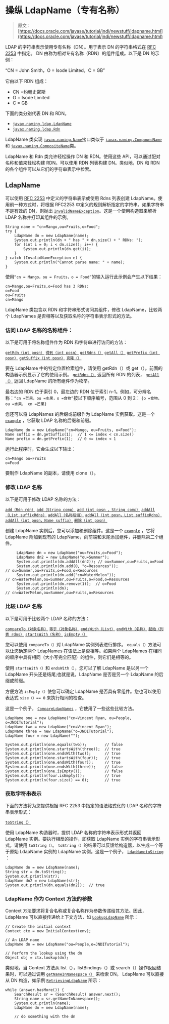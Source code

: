 # 操纵 LdapName（专有名称）

> 原文： [https://docs.oracle.com/javase/tutorial/jndi/newstuff/ldapname.html](https://docs.oracle.com/javase/tutorial/jndi/newstuff/ldapname.html)

LDAP 的字符串表示使用专有名称（DN）。用于表示 DN 的字符串格式在 [RFC 2253](http://www.ietf.org/rfc/rfc2253.txt) 中指定。 DN 由称为相对专有名称（RDN）的组件组成。以下是 DN 的示例：

“CN = John Smith，O = Isode Limited，C = GB”

它由以下 RDN 组成：

*   CN =约翰史密斯
*   O = Isode Limited
*   C = GB

下面的类分别代表 DN 和 RDN。

*   [`javax.naming.ldap.LdapName`](https://docs.oracle.com/javase/8/docs/api/javax/naming/ldap/LdapName.html)
*   [`javax.naming.ldap.Rdn`](https://docs.oracle.com/javase/8/docs/api/javax/naming/ldap/Rdn.html)

LdapName 类实现 [`javax.naming.Name`](https://docs.oracle.com/javase/8/docs/api/javax/naming/Name.html)接口类似于 [`javax.naming.CompoundName`](https://docs.oracle.com/javase/8/docs/api/javax/naming/Name.html)和 [`javax.naming.CompositeName`](https://docs.oracle.com/javase/8/docs/api/javax/naming/CompositeName.html)类。

LdapName 和 Rdn 类允许轻松操作 DN 和 RDN。使用这些 API，可以通过配对名称和值来轻松构建 RDN。可以使用 RDN 列表构建 DN。类似地，DN 和 RDN 的各个组件可以从它们的字符串表示中检索。

## LdapName

可以使用 [RFC 2253](http://www.ietf.org/rfc/rfc2253.txt) 中定义的字符串表示或使用 Rdns 列表创建 LdapName。使用前一种方式时，将根据 RFC2253 中定义的规则解析指定的字符串。如果字符串不是有效的 DN，则抛出 [`InvalidNameException`](https://docs.oracle.com/javase/8/docs/api/javax/naming/InvalidNameException.html)。这是一个使用构造器来解析 LDAP 名称并打印其组件的示例。

```
String name = "cn=Mango,ou=Fruits,o=Food";
try {
    LdapName dn = new LdapName(name);
    System.out.println(dn + " has " + dn.size() + " RDNs: ");
    for (int i = 0; i < dn.size(); i++) {
        System.out.println(dn.get(i));
    }
} catch (InvalidNameException e) {
    System.out.println("Cannot parse name: " + name);
}

```

使用`“cn = Mango，ou = Fruits，o = Food”`的输入运行此示例会产生以下结果：

```
cn=Mango,ou=Fruits,o=Food has 3 RDNs: 
o=Food
ou=Fruits
cn=Mango

```

LdapName 类包含以 RDN 和字符串形式访问其组件，修改 LdapName，比较两个 LdapNames 是否相等以及获取名称的字符串表示形式的方法。

### 访问 LDAP 名称的名称组件：

以下是可用于将名称组件作为 RDN 和字符串进行访问的方法：

[`getRdn（int posn）`](https://docs.oracle.com/javase/8/docs/api/javax/naming/ldap/LdapName.html#getRdn-int-)
[`得到（int posn）`](https://docs.oracle.com/javase/8/docs/api/javax/naming/ldap/LdapName.html#get-int-)
[`getRdns（）`](https://docs.oracle.com/javase/8/docs/api/javax/naming/ldap/LdapName.html#getRdns--)
[`getAll（）`](https://docs.oracle.com/javase/8/docs/api/javax/naming/ldap/LdapName.html#getAll--)
[`getPrefix（int posn）`](https://docs.oracle.com/javase/8/docs/api/javax/naming/ldap/LdapName.html#getPrefix-intposn-)
[`getSuffix（int posn）`](https://docs.oracle.com/javase/8/docs/api/javax/naming/ldap/LdapName.html#getSuffix-intposn-)
[`克隆（）`](https://docs.oracle.com/javase/8/docs/api/javax/naming/ldap/LdapName.html#clone--)

要在 LdapName 中的特定位置检索组件，请使用 getRdn（）或 get（）。前面的构造器示例显示了它的使用示例。 [`getRdns（）`](https://docs.oracle.com/javase/8/docs/api/javax/naming/ldap/LdapName.html#getRdns--) 返回所有 RDN 的列表， [`getAll（）`](https://docs.oracle.com/javase/8/docs/api/javax/naming/ldap/LdapName.html#getAll--) 返回 LdapName 的所有组件作为枚举。

最右边的 RDN 位于索引 0，最左边的 RDN 位于索引 n-1。例如，可分辨名称：`“cn =芒果，ou =水果，o =食物”`按以下顺序编号，范围从 0 到 2： `{o =食物，ou =水果， cn =芒果}`

您还可以将 LdapNames 的后缀或前缀作为 LdapName 实例获取。这是一个 [`example`](examples/LdapNameSuffixPrefix.java) ，它获取 LDAP 名称的后缀和前缀。

```
LdapName dn = new LdapName("cn=Mango, ou=Fruits, o=Food");
Name suffix = dn.getSuffix(1);  // 1 <= index < cn.size()
Name prefix = dn.getPrefix(1);  // 0 <= index < 1

```

运行此程序时，它会生成以下输出：

```
cn=Mango ou=Fruits
o=Food 

```

要制作 LdapName 的副本，请使用 clone（）。

### 修改 LDAP 名称

以下是可用于修改 LDAP 名称的方法：

[`add（Rdn rdn）`](https://docs.oracle.com/javase/8/docs/api/javax/naming/ldap/LdapName.html#add-Rdn-)
[`add（String comp）`](https://docs.oracle.com/javase/8/docs/api/javax/naming/ldap/LdapName.html#add-String-)
[`add（int posn ，String comp）`](https://docs.oracle.com/javase/8/docs/api/javax/naming/ldap/LdapName.html#add-int-String-)
[`addAll（List suffixRdns）`](https://docs.oracle.com/javase/8/docs/api/javax/naming/ldap/LdapName.html#addAll-List-)
[`addAll（名称后缀）`](https://docs.oracle.com/javase/8/docs/api/javax/naming/ldap/LdapName.html#addAll-Namesuffix-)
[`addAll（int posn，List suffixRdns）`](https://docs.oracle.com/javase/8/docs/api/javax/naming/ldap/LdapName.html#addAll-int-List-)
[`addAll（int posn，Name suffix）`](https://docs.oracle.com/javase/8/docs/api/javax/naming/ldap/LdapName.html#addAll-int-Name-)
[`删除（int posn）`](https://docs.oracle.com/javase/8/docs/api/javax/naming/ldap/LdapName.html#remove-int-)

创建 LdapName 实例后，您可以添加和删除组件。这是一个 [`example`](examples/ModifyLdapName.java) ，它将 LdapName 附加到现有的 LdapName，向前端和末尾添加组件，并删除第二个组件。

```
     LdapName dn = new LdapName("ou=Fruits,o=Food");
     LdapName dn2 = new LdapName("ou=Summer");
     System.out.println(dn.addAll(dn2)); // ou=Summer,ou=Fruits,o=Food
     System.out.println(dn.add(0, "o=Resources")); 
// ou=Summer,ou=Fruits,o=Food,o=Resources
     System.out.println(dn.add("cn=WaterMelon")); 
// cn=WaterMelon,ou=Summer,ou=Fruits,o=Food,o=Resources
     System.out.println(dn.remove(1));  // o=Food
     System.out.println(dn);  
// cn=WaterMelon,ou=Summer,ou=Fruits,o=Resources

```

### 比较 LDAP 名称

以下是可用于比较两个 LDAP 名称的方法：

[`compareTo（对象名称）`](https://docs.oracle.com/javase/8/docs/api/javax/naming/ldap/LdapName.html#compareTo-Object-)
[`等于（对象名称）`](https://docs.oracle.com/javase/8/docs/api/javax/naming/ldap/LdapName.html#equals-Object-)
[`endsWith（List）`](https://docs.oracle.com/javase/8/docs/api/javax/naming/ldap/LdapName.html#endsWith-List-)
[`endWith（名称）`](https://docs.oracle.com/javase/8/docs/api/javax/naming/ldap/LdapName.html#endsWith-Name-)
[`起始（列表 rdns）`](https://docs.oracle.com/javase/8/docs/api/javax/naming/ldap/LdapName.html#startsWith-iList-)
[`startsWith（名称）`](https://docs.oracle.com/javase/8/docs/api/javax/naming/ldap/LdapName.html#startsWith-Name-)
[`isEmpty（）`](https://docs.oracle.com/javase/8/docs/api/javax/naming/ldap/LdapName.html#isEmpty--)

您可以使用 `compareTo（）`对 LdapName 实例列表进行排序。 `equals（）`方法可以让您确定两个 LdapNames 在语法上是否相等。如果两个 LdapNames 在相同的顺序中具有相同（大小写完全匹配）的组件，则它们是相等的。

使用 `startsWith（）`和 `endsWith（）`，您可以了解 LdapName 是以另一个 LdapName 开头还是结尾;也就是说，LdapName 是否是另一个 LdapName 的后缀或前缀。

方便方法 `isEmpty（）`使您可以确定 LdapName 是否具有零组件。您也可以使用表达式 `size（）== 0` 来执行相同的检查。

这是一个例子， [`CompareLdapNames`](examples/CompareLdapNames.java) ，它使用了一些这些比较方法。

```
LdapName one = new LdapName("cn=Vincent Ryan, ou=People, o=JNDITutorial");
LdapName two = new LdapName("cn=Vincent Ryan");
LdapName three = new LdapName("o=JNDITutorial");
LdapName four = new LdapName("");

System.out.println(one.equals(two));        // false
System.out.println(one.startsWith(three));  // true
System.out.println(one.endsWith(two));      // true
System.out.println(one.startsWith(four));   // true
System.out.println(one.endsWith(four));     // true
System.out.println(one.endsWith(three));    // false
System.out.println(one.isEmpty());          // false
System.out.println(four.isEmpty());         // true
System.out.println(four.size() == 0);       // true

```

### 获取字符串表示

下面的方法将为您提供根据 RFC 2253 中指定的语法格式化的 LDAP 名称的字符串表示形式：

[`toString（）`](https://docs.oracle.com/javase/8/docs/api/javax/naming/ldap/LdapName.html#toString--)

使用 LdapName 构造器时，提供 LDAP 名称的字符串表示形式并返回 LdapName 实例。要执行相反的操作，即获取 LdapName 实例的字符串表示形式，请使用 `toString（）`。 `toString（）`的结果可以反馈给构造器，以生成一个等于原始 LdapName 实例的 LdapName 实例。这是一个例子， [`LdapNametoString`](examples/LdapNametoString.java) ：

```
LdapName dn = new LdapName(name);
String str = dn.toString();
System.out.println(str);
LdapName dn2 = new LdapName(str);
System.out.println(dn.equals(dn2));  // true

```

### LdapName 作为 Context 方法的参数

Context 方法要求将复合名称或复合名称作为参数传递给其方法。因此，LdapName 可以直接传递给上下文方法，如 [`LookupLdapName`](examples/LookupLdapName.java) 所示：

```
// Create the initial context
Context ctx = new InitialContext(env);

// An LDAP name
LdapName dn = new LdapName("ou=People,o=JNDITutorial");

// Perform the lookup using the dn
Object obj = ctx.lookup(dn);

```

类似地，当 Context 方法从 list（），listBindings（）或 search（）操作返回结果时，可以通过调用 [`getNameInNamespace（）`](https://docs.oracle.com/javase/8/docs/api/javax/naming/ldap/LdapName.html#getNameInNamepspace--) 来检索 DN。 LdapName 可以直接从 DN 构造，如示例 [`RetrievingLdapName`](examples/RetrievingLdapName.java) 所示：

```
while (answer.hasMore()) {
    SearchResult sr = (SearchResult) answer.next();
    String name = sr.getNameInNamespace();
    System.out.println(name);
    LdapName dn = new LdapName(name);

    // do something with the dn

```